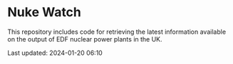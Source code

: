 # Nuke Watch

This repository includes code for retrieving the latest information available on the output of EDF nuclear power plants in the UK.

Last updated: 2024-01-20 06:10